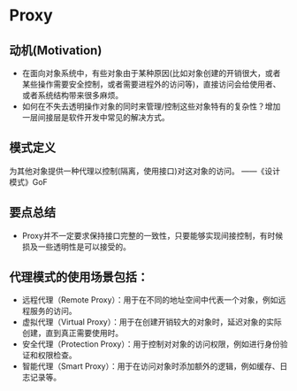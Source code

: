 # Proxy

## 动机(Motivation)
+ 在面向对象系统中，有些对象由于某种原因(比如对象创建的开销很大，或者某些操作需要安全控制，或者需要进程外的访问等)，直接访问会给使用者、或者系统结构带来很多麻烦。
+ 如何在不失去透明操作对象的同时来管理/控制这些对象特有的复杂性？增加一层间接层是软件开发中常见的解决方式。

## 模式定义
为其他对象提供一种代理以控制(隔离，使用接口)对这对象的访问。
——《设计模式》GoF

## 要点总结
+ Proxy并不一定要求保持接口完整的一致性，只要能够实现间接控制，有时候损及一些透明性是可以接受的。

## 代理模式的使用场景包括：

+ 远程代理（Remote Proxy）：用于在不同的地址空间中代表一个对象，例如远程服务的访问。
+ 虚拟代理（Virtual Proxy）：用于在创建开销较大的对象时，延迟对象的实际创建，直到真正需要使用时。
+ 安全代理（Protection Proxy）：用于控制对对象的访问权限，例如进行身份验证和权限检查。
+ 智能代理（Smart Proxy）：用于在访问对象时添加额外的逻辑，例如缓存、日志记录等。
